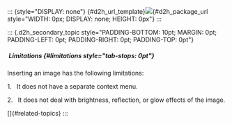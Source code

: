 ::: {style="DISPLAY: none"}
[](ms-xhelp:///?Id=d2h_url_template){#d2h_url_template}![](!package_url!){#d2h_package_url style="WIDTH: 0px; DISPLAY: none; HEIGHT: 0px"}
:::

::: {.d2h_secondary_topic style="PADDING-BOTTOM: 10pt; MARGIN: 0pt; PADDING-LEFT: 0pt; PADDING-RIGHT: 0pt; PADDING-TOP: 0pt"}
#####  Limitations {#limitations style="tab-stops: 0pt"}

Inserting an image has the following limitations:

1.   It does not have a separate context menu.

2.   It does not deal with brightness, reflection, or glow effects of the image.

[]{#related-topics}
:::
